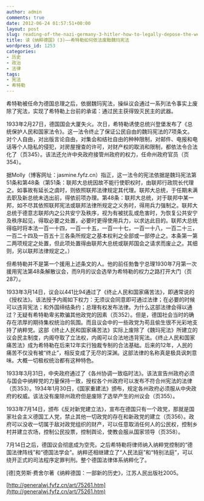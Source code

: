 ```yaml
---
author: admin
comments: true
date: 2012-06-24 01:57:51+00:00
layout: post
slug: reading-of-the-nazi-germany-3-hitler-how-to-legally-depose-the-weimar-constitution
title: 读《纳粹德国》(3)——希特勒如何依法废黜魏玛宪法
wordpress_id: 1253
categories:
- 历史
- 政治
- 法律
tags:
- 宪法
- 希特勒
---
```


希特勒被任命为德国总理之后，依据魏玛宪法，操纵议会通过一系列法令事实上废除了宪法，实现了希特勒上台前的承诺：通过民主获得毁灭民主的武器。
<!-- more -->

1933年2月27日，德国国会大厦失火。次日，希特勒诱使总统兴登堡发布了《总统保护人民和国家法令》。这一法令终止了保证公民自由的魏玛宪法的7项条文。对个人自由，对出版言论自由，对集会和结社自由的种种限制，对邮件、电报和电话等个人隐私的侵犯，对房屋搜查的许可，对财产权的取消和限制，都依法令合法化了（页345）。该法还允许中央政府接管州政府的权力，任命州政府官员（页354）。

据Molly（博客网址：jasmine.fyfz.cn）指正，这一法令的宪法依据是魏玛宪法第51条和第48条（第51条：联邦大总统因故不能行使职权时，由联邦行政院长代理之。如事故有延长之虞时，则依照联邦法律规定其代理。联邦大总统，于任期未满去职及新总统未选出前，得依前项办理。第48条：联邦大总统，对于联邦中某一邦，如不尽其依照联邦宪法或联邦法律所规定之义务时，得用兵力强制之。联邦大总统于德意志联邦内之公共安宁及秩序，视为有被扰乱或危害时，为恢复公共安宁及秩序起见，得取必要之处置，必要时更得使用兵力，以求达此目的。联邦大总统得临时将本法一百一十四，一百一十五，一百一十七，一百一十八，一百二十三，一百二十四及一百五十三各条所规定之基本权利之全部或一部停止之。本条第一第二两项规定之处置，但此项处置得由联邦大总统或联邦国会之请求而废止之。其细则，另以联邦法律规定之。）

但希特勒并不是第一个援用上述条文的人。他的前任勃鲁宁总理1930年7月第一次援用宪法第48条解散议会，而9月的议会选举为希特勒的权力之路打开大门（页287）。

1933年3月14日，议会以441比94通过了《终止人民和国家痛苦法》，即通常说的《授权法》。该法授予内阁如下权力：无须议会同意即可通过法律；在必要的时候可以违背宪法；和外国缔结条约；总理有权发布法律。为什么这部法律会得以通过？无疑有希特勒卑劣欺骗其他政党的因素（页352）。但是，德国社会当时的确存在浓厚的期待集权统治的氛围。而且议会中的一些政党为苟且偷生很不光彩地支持了纳粹党。这部《终止人民和国家痛苦法》实际上废除了《魏玛宪法》所建立的议会民主制度，内阁夺取了立法权，内阁可以合法地违背宪法。《终止人民和国家痛苦法》成为希特勒在后来12年实行独裁专制的合法基础。后来的12年，人民的痛苦不仅没有被“终止”，相反变成了无尽的深渊。这部法律的名称真是极具讽刺意味。大概一切极权统治都有这种特色。

1933年3月31日，中央政府通过了《各州协调一致临时法》。该法宣告州政府必须与国会中纳粹党的力量保持一致，授权各个州政府可以发布不符合州宪法的法律（页353）。1934年1月30日，《国家重建法》颁布，规定各州政府必须服从中央政府的权威。该法没有废除州政府但是废除了选举产生的州议会（页355）。

1933年7月14日，颁布《反对新党建立法》，宣布在德国只有一个政党，那就是国家社会主义德国工人党，禁止其他一切政党的存在和新政党的建立（页356）。政府可以没收一切属于敌对政党组织的财产，可以任意取消任何人的公民权，控制乡村并建立农场，控制公民投票，控制舆论，使教会服从国家领导（页358）。

7月14日之后，德国议会彻底成为空壳。之后希特勒将律师纳入纳粹党控制的“德国法律阵线”和“德国法学会”。纳粹还相继建立了“人民法庭”和“特别法庭”，可以绕开正式的司法程序定罪判刑。整个德国法律体系纳粹化了。

[德]克劳斯·费舍尔著《纳粹德国：一部新的历史》，江苏人民出版社2005。

[http://generalwj.fyfz.cn/art/75261.htm](http://generalwj.fyfz.cn/art/75261.htm)
